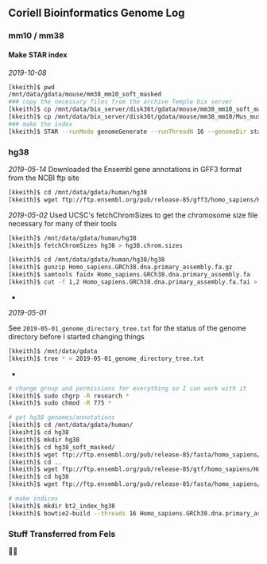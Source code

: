 ## Coriell Bioinformatics Genome Log

### mm10 / mm38

#### Make STAR index
*2019-10-08*

```bash
[kkeith]$ pwd
/mnt/data/gdata/mouse/mm38_mm10_soft_masked
### copy the necessary files from the archive Temple bix server
[kkeith]$ cp /mnt/data/bix_server/disk36t/gdata/mouse/mm38_mm10_soft_masked/Mus_musculus.GRCm38.dna_sm.primary_assembly.fa ./
[kkeith]$ cp /mnt/data/bix_server/disk36t/gdata/mouse/mm38_mm10/Mus_musculus.GRCm38.85.gtf ./
### make the index
[kkeith]$ STAR --runMode genomeGenerate --runThreadN 16 --genomeDir star_index_sm --genomeFastaFiles Mus_musculus.GRCm38.dna_sm.primary_assembly.fa --sjdbGTFfile Mus_musculus.GRCm38.85.gtf
```

### hg38
*2019-05-14*
Downloaded the Ensembl gene annotations in GFF3 format from the NCBI ftp site

```bash
[kkeith]$ cd /mnt/data/gdata/human/hg38
[kkeith]$ wget ftp://ftp.ensembl.org/pub/release-85/gff3/homo_sapiens/Homo_sapiens.GRCh38.85.gff3.gz
```

*2019-05-02* 
Used UCSC's fetchChromSizes to get the chromosome size file necessary for many of their tools

```bash
[kkeith]$ /mnt/data/gdata/human/hg38
[kkeith]$ fetchChromSizes hg38 > hg38.chrom.sizes

[kkeith]$ cd /mnt/data/gdata/human/hg38/hg38
[kkeith]$ gunzip Homo_sapiens.GRCh38.dna.primary_assembly.fa.gz 
[kkeith]$ samtools faidx Homo_sapiens.GRCh38.dna.primary_assembly.fa
[kkeith]$ cut -f 1,2 Homo_sapiens.GRCh38.dna.primary_assembly.fa.fai > hg38.chrom.sizes
```

-

*2019-05-01*

See `2019-05-01_genome_directory_tree.txt` for the status of the genome directory before I started changing things

```bash
[kkeith]$ /mnt/data/gdata
[kkeith]$ tree * > 2019-05-01_genome_directory_tree.txt
```
-

```bash
# change group and permissions for everything so I can work with it
[kkeith]$ sudo chgrp -R research *
[kkeith]$ sudo chmod -R 775 *

# get hg38 genomes/annotations
[kkeith]$ cd /mnt/data/gdata/human/
[kkeiht]$ cd hg38
[kkeith]$ mkdir hg38
[kkeith]$ cd hg38_soft_masked/
[kkeith]$ wget ftp://ftp.ensembl.org/pub/release-85/fasta/homo_sapiens/dna/Homo_sapiens.GRCh38.dna_sm.primary_assembly.fa.gz
[kkeith]$ cd ..
[kkeith]$ wget ftp://ftp.ensembl.org/pub/release-85/gtf/homo_sapiens/Homo_sapiens.GRCh38.85.gtf.gz
[kkeith]$ cd hg38
[kkeith]$ wget ftp://ftp.ensembl.org/pub/release-85/fasta/homo_sapiens/dna/Homo_sapiens.GRCh38.dna.primary_assembly.fa.gz

# make indices
[kkeith]$ mkdir bt2_index_hg38
[kkeith]$ bowtie2-build --threads 16 Homo_sapiens.GRCh38.dna.primary_assembly.fa.gz bt2_index_hg38/bt2_index_hg38
```

### Stuff Transferred from Fels

:woman_shrugging:
